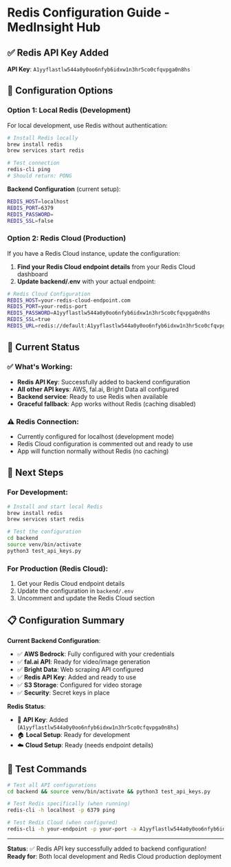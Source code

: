 # Redis Configuration Guide - MedInsight Hub

## ✅ Redis API Key Added
**API Key**: `A1yyflastlw544a0y0oo6nfyb6idxw1n3hr5co0cfqvpga0n8hs`

## 🔧 Configuration Options

### Option 1: Local Redis (Development)
For local development, use Redis without authentication:

```bash
# Install Redis locally
brew install redis
brew services start redis

# Test connection
redis-cli ping
# Should return: PONG
```

**Backend Configuration** (current setup):
```bash
REDIS_HOST=localhost
REDIS_PORT=6379
REDIS_PASSWORD=
REDIS_SSL=false
```

### Option 2: Redis Cloud (Production)
If you have a Redis Cloud instance, update the configuration:

1. **Find your Redis Cloud endpoint details** from your Redis Cloud dashboard
2. **Update backend/.env** with your actual endpoint:

```bash
# Redis Cloud Configuration
REDIS_HOST=your-redis-cloud-endpoint.com
REDIS_PORT=your-redis-port
REDIS_PASSWORD=A1yyflastlw544a0y0oo6nfyb6idxw1n3hr5co0cfqvpga0n8hs
REDIS_SSL=true
REDIS_URL=redis://default:A1yyflastlw544a0y0oo6nfyb6idxw1n3hr5co0cfqvpga0n8hs@your-redis-cloud-endpoint.com:port
```

## 🚀 Current Status

### ✅ What's Working:
- **Redis API Key**: Successfully added to backend configuration
- **All other API keys**: AWS, fal.ai, Bright Data all configured
- **Backend service**: Ready to use Redis when available
- **Graceful fallback**: App works without Redis (caching disabled)

### ⚠️ Redis Connection:
- Currently configured for localhost (development mode)
- Redis Cloud configuration is commented out and ready to use
- App will function normally without Redis (no caching)

## 🔄 Next Steps

### For Development:
```bash
# Install and start local Redis
brew install redis
brew services start redis

# Test the configuration
cd backend
source venv/bin/activate
python3 test_api_keys.py
```

### For Production (Redis Cloud):
1. Get your Redis Cloud endpoint details
2. Update the configuration in `backend/.env`
3. Uncomment and update the Redis Cloud section

## 📋 Configuration Summary

**Current Backend Configuration**:
- ✅ **AWS Bedrock**: Fully configured with your credentials
- ✅ **fal.ai API**: Ready for video/image generation
- ✅ **Bright Data**: Web scraping API configured
- ✅ **Redis API Key**: Added and ready to use
- ✅ **S3 Storage**: Configured for video storage
- ✅ **Security**: Secret keys in place

**Redis Status**: 
- 🔑 **API Key**: Added (`A1yyflastlw544a0y0oo6nfyb6idxw1n3hr5co0cfqvpga0n8hs`)
- 🏠 **Local Setup**: Ready for development
- ☁️ **Cloud Setup**: Ready (needs endpoint details)

## 🧪 Test Commands

```bash
# Test all API configurations
cd backend && source venv/bin/activate && python3 test_api_keys.py

# Test Redis specifically (when running)
redis-cli -h localhost -p 6379 ping

# Test Redis Cloud (when configured)
redis-cli -h your-endpoint -p your-port -a A1yyflastlw544a0y0oo6nfyb6idxw1n3hr5co0cfqvpga0n8hs ping
```

---

**Status**: ✅ Redis API key successfully added to backend configuration!
**Ready for**: Both local development and Redis Cloud production deployment
